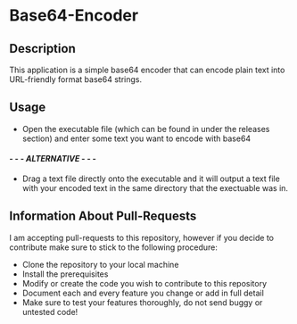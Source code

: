 <!-- TODO: Add build qualtiy badges from the following websites. -->
<!-- [![AppVeyor]() -->
<!-- [![CodeFactor]() -->
<!-- [![License: GPL v3]() -->

# Base64-Encoder

## Description
This application is a simple base64 encoder that can encode plain text into URL-friendly format base64 strings.

## Usage
- Open the executable file (which can be found in under the releases section) and enter some text you want to encode with base64

#### - - - *ALTERNATIVE* - - -
 
 - Drag a text file directly onto the executable and it will output a text file with your encoded text in the same directory that the exectuable was in. 

## Information About Pull-Requests
I am accepting pull-requests to this repository, however if you decide to contribute make sure to stick to the following procedure:
- Clone the repository to your local machine
- Install the prerequisites
- Modify or create the code you wish to contribute to this repository
- Document each and every feature you change or add in full detail
- Make sure to test your features thoroughly, do not send buggy or untested code!
